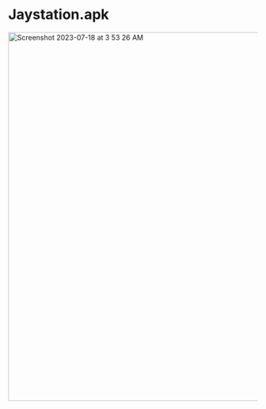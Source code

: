 # Jaystation.apk
<img width="746" alt="Screenshot 2023-07-18 at 3 53 26 AM" src="https://github.com/sudo-self/Jaystation.apk/assets/119916323/f24471d2-9dbb-4820-94da-052ad6d5de23">

